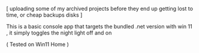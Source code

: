 [ uploading some of my archived projects before they end up getting lost to time, or cheap backups disks ]

This is a basic console app that targets the bundled .net version with win 11 , it simply toggles the night light off and on

( Tested on Win11 Home )
